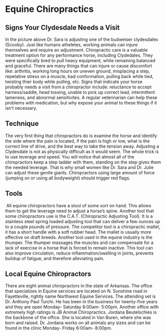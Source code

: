 # Equine Chiropractics

## Signs Your Clydesdale Needs a Visit

In the picture above Dr. Sara is adjusting one of the budweiser clydesdales (Scooby). Just like humans atheletes, working animals can injure themselves and require an adjustment. Chiropractic care is a valuable treatment option for any performance horse, including Clydedales. They were specifically bred to pull heavy equipment, while remaining balanced and graceful. There are many things that can injure or cause discomfort like: arthritis, working long hours on uneven ground, misplacing a step, repetative stress on a muscle, bad conformation, pulling back while tied, twisting thier body while pulling, etc.  Signs that indicate your horse probably needs a visit from a chiropractor include: reluctance to accept harness/saddle, head tossing, unable to pick up correct lead, intermittent lameness, and abnormal sensitivites. A regular veterinarian can help these problems with medication, but why expose your animal to these things if it isn’t necessary.

## Technique

The very first thing that chiropractors do is examine the horse and identify the side where the pain is located, if the pain is high or low, what is the correct line of drive, and the best way to take the tension away. Adjusting a Clydesdale is not as physically difficult as it would seem. The whole trick is to use leverage and speed. You will notice that almost all of the chiropractors keep a step ladder with them, standing on the step gives them the needed leverage. That is why small women like Dr. Sara and Dr. Julie can adjust these gentle giants. Chiropractors using large amount of force (jumping on or using all bodyweight) should trigger red flags.

## Tools
 All equine chiropractors have a stool of some sort on hand. This allows them to get the leverage need to adjust a horse’s spine. Another tool that some chiropractors use is the C.A.T. (Chiropractic Adjusting Tool). It is a stainless steel spring loaded adjusting tool that can deliver a few ounces up to a couple pounds of pressure. The competitor tool is a chiropractic mallet, it has a short handle with a soft rubber head. The mallet is usually more effective on draft breeds. Another tool used in the equine industry is the thumper. The thumper massages the muscles and can compensate for a lack of exercise in a horse that is forced to remain inactive. This tool can also improve circulation, reduce inflammation/swelling in joints, prevents buildup of fatigue, and therefore alleviating pain. 
 
## Local Equine Chiropractors
There are eight animal chiropractors in the state of Arkansas. The office that specializes in Equine services are located on N. Sunshine road in Fayetteville, rightly name Northwest Equine Services. The attending vet is Dr. Anthony Paul Turchi. He has been in the business for twenty-five years and they are open Monday- Saturday 8:00am- 5:00pm. Another office with extremely high ratings is JB Animal Chiropractics. Jordana Beutelschies is the backbone of the office. She is located in Van Buren, where she was born and raised. Dr. Jordana works on all animals any sizes and can be found in the clinic Monday- Friday 6:00am- 8:00pm.
